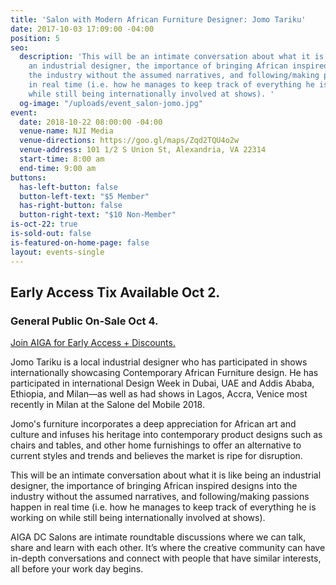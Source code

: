 ```yaml
---
title: 'Salon with Modern African Furniture Designer: Jomo Tariku'
date: 2017-10-03 17:09:00 -04:00
position: 5
seo:
  description: 'This will be an intimate conversation about what it is like being
    an industrial designer, the importance of bringing African inspired designs into
    the industry without the assumed narratives, and following/making passions happen
    in real time (i.e. how he manages to keep track of everything he is working on
    while still being internationally involved at shows). '
  og-image: "/uploads/event_salon-jomo.jpg"
event:
  date: 2018-10-22 08:00:00 -04:00
  venue-name: NJI Media
  venue-directions: https://goo.gl/maps/Zqd2TQU4o2w
  venue-address: 101 1/2 S Union St, Alexandria, VA 22314
  start-time: 8:00 am
  end-time: 9:00 am
buttons:
  has-left-button: false
  button-left-text: "$5 Member"
  has-right-button: false
  button-right-text: "$10 Non-Member"
is-oct-22: true
is-sold-out: false
is-featured-on-home-page: false
layout: events-single
---
```


## Early Access Tix Available Oct 2. 
### General Public On-Sale Oct 4.
[Join AIGA for Early Access + Discounts.](http://dc.aiga.org/membership/membership-rates/)


Jomo Tariku is a local industrial designer who has participated in shows internationally showcasing Contemporary African Furniture design. He has participated in international Design Week in Dubai, UAE and Addis Ababa, Ethiopia, and Milan—as well as had shows in Lagos, Accra, Venice most recently in Milan at the Salone del Mobile 2018. 

Jomo's furniture incorporates a deep appreciation for African art and culture and infuses his heritage into contemporary product designs such as chairs and tables, and other home furnishings to offer an alternative to current styles and trends and believes the market is ripe for disruption.

This will be an intimate conversation about what it is like being an industrial designer, the importance of bringing African inspired designs into the industry without the assumed narratives, and following/making passions happen in real time (i.e. how he manages to keep track of everything he is working on while still being internationally involved at shows). 

AIGA DC Salons are intimate roundtable discussions where we can talk, share and learn with each other. It’s where the creative community can have in-depth conversations and connect with people that have similar interests, all before your work day begins.